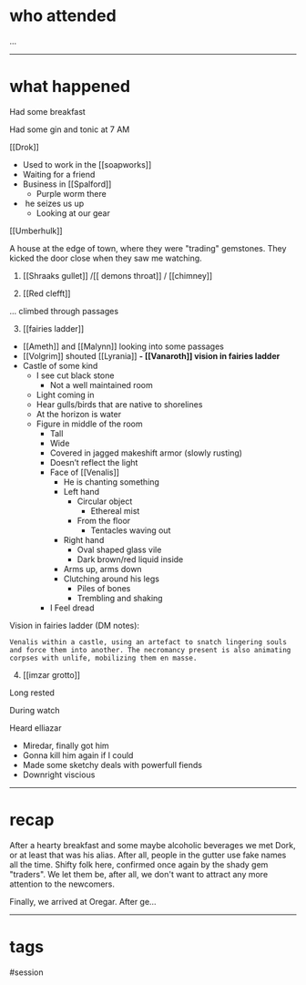 # who attended

...

---
# what happened

Had some breakfast

Had some gin and tonic at 7 AM

[[Drok]]
- Used to work in the [[soapworks]]
- Waiting for a friend
- Business in [[Spalford]]
	- Purple worm there
-  he seizes us up
	- Looking at our gear

[[Umberhulk]]

A house at the edge of town, where they were "trading" gemstones. They kicked the door close when they saw me watching.

1. [[Shraaks gullet]] /[[ demons throat]] / [[chimney]]

2. [[Red clefft]]

… climbed through passages

3. [[fairies ladder]]
- [[Ameth]] and [[Malynn]] looking into some passages
- [[Volgrim]] shouted [[Lyrania]]
**- [[Vanaroth]] vision in fairies ladder**
- Castle of some kind
	- I see cut black stone
		- Not a well maintained room
	- Light coming in
	- Hear gulls/birds that are native to shorelines
	- At the horizon is water
	- Figure in middle of the room
		- Tall
		- Wide
		- Covered in jagged makeshift armor (slowly rusting)
		- Doesn’t reflect the light
		- Face of [[Venalis]]
			- He is chanting something
			- Left hand
				- Circular object
					- Ethereal mist
				- From the floor
					- Tentacles waving out
			- Right hand
				- Oval shaped glass vile
				- Dark brown/red liquid inside
			- Arms up, arms down
			- Clutching around his legs
				- Piles of bones
				- Trembling and shaking
		- I Feel dread

Vision in fairies ladder (DM notes):
```
Venalis within a castle, using an artefact to snatch lingering souls and force them into another. The necromancy present is also animating corpses with unlife, mobilizing them en masse.
```



4. [[imzar grotto]]

Long rested

During watch

Heard elliazar

- Miredar, finally got him
- Gonna kill him again if I could
- Made some sketchy deals with powerfull fiends
- Downright viscious

---
# recap

After a hearty breakfast and some maybe alcoholic beverages we met Dork, or at least that was his alias. After all, people in the gutter use fake names all the time. Shifty folk here, confirmed once again by the shady gem "traders". We let them be, after all, we don't want to attract any more attention to the newcomers.

Finally, we arrived at Oregar. After ge…

---
# tags

#session